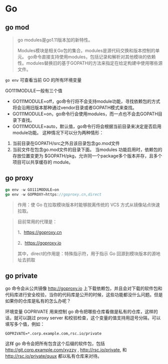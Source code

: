 # Go













## go mod

> go modules是go1.11版本加的新特性。
>
> Modules模块是相关Go包的集合。modules是源代码交换和版本控制的单元。 go命令直接支持使用modules，包括记录和解析对其他模块的依赖性。modules替换旧的基于GOPATH的方法来指定在给定构建中使用哪些源文件。



`go env`  可查看当前 GO 的所有环境变量



GO111MODULE一般有三个值

- GO111MODULE=off，go命令行将不会支持module功能，寻找依赖包的方式将会沿用旧版本那种通过vendor目录或者GOPATH模式来查找。
- GO111MODULE=on，go命令行会使用modules，而一点也不会去GOPATH目录下查找。
- GO111MODULE=auto，默认值，go命令行将会根据当前目录来决定是否启用module功能。
  这种情况下可以分为两种情形：

1. 当前目录在GOPATH/src之外且该目录包含go.mod文件
2. 当前文件在包含go.mod文件的目录下面。
当modules 功能启用时，依赖包的存放位置变更为 $GOPATH/pkg，允许同一个package多个版本并存，且多个项目可以共享缓存的 module。





## go proxy

```go
go env -w GO111MODULE=on
go env -w GOPROXY=https://goproxy.cn,direct
```

> 作用：使 Go 在拉取模块版本时能够脱离传统的 VCS 方式从镜像站点快速拉取。

> 目前常用的代理是：
>
> 1、https://goproxy.cn
>
> 2、https://goproxy.io
>
> 其中，direct的作用是：特殊指示符，用于指示 Go 回源到模块版本的源地址去抓取





## go private

go 命令会从公共镜像 http://goproxy.io 上下载依赖包，并且会对下载的软件包和代码库进行安全校验，当你的代码库是公开的时候，这些功能都没什么问题。但是如果你的仓库是私有的怎么办呢？

环境变量 GOPRIVATE 用来控制 go 命令把哪些仓库看做是私有的仓库，这样的话，就可以跳过 proxy server 和校验检查，这个变量的值支持用逗号分隔，可以填写多个值，例如：

```shell
GOPRIVATE=*.corp.example.com,rsc.io/private
```

这样 go 命令会把所有包含这个后缀的软件包，包括 http://git.corp.example.com/xyzzy , http://rsc.io/private, 和 http://rsc.io/private/quux 都以私有仓库来对待。